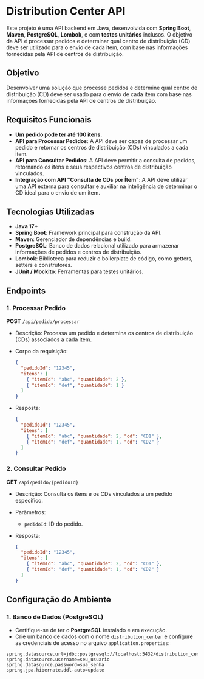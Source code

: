 # Distribution Center API

Este projeto é uma API backend em Java, desenvolvida com **Spring Boot**, **Maven**, **PostgreSQL**, **Lombok**, e com **testes unitários** inclusos. O objetivo da API é processar pedidos e determinar qual centro de distribuição (CD) deve ser utilizado para o envio de cada item, com base nas informações fornecidas pela API de centros de distribuição.

## Objetivo

Desenvolver uma solução que processe pedidos e determine qual centro de distribuição (CD) deve ser usado para o envio de cada item com base nas informações fornecidas pela API de centros de distribuição.

## Requisitos Funcionais

- **Um pedido pode ter até 100 itens.**
- **API para Processar Pedidos**: A API deve ser capaz de processar um pedido e retornar os centros de distribuição (CDs) vinculados a cada item.
- **API para Consultar Pedidos**: A API deve permitir a consulta de pedidos, retornando os itens e seus respectivos centros de distribuição vinculados.
- **Integração com API "Consulta de CDs por Ítem"**: A API deve utilizar uma API externa para consultar e auxiliar na inteligência de determinar o CD ideal para o envio de um item.

## Tecnologias Utilizadas

- **Java 17+**
- **Spring Boot**: Framework principal para construção da API.
- **Maven**: Gerenciador de dependências e build.
- **PostgreSQL**: Banco de dados relacional utilizado para armazenar informações de pedidos e centros de distribuição.
- **Lombok**: Biblioteca para reduzir o boilerplate de código, como getters, setters e construtores.
- **JUnit / Mockito**: Ferramentas para testes unitários.

## Endpoints

### 1. Processar Pedido

**POST** `/api/pedido/processar`

- Descrição: Processa um pedido e determina os centros de distribuição (CDs) associados a cada item.
- Corpo da requisição:
    ```json
    {
      "pedidoId": "12345",
      "itens": [
        { "itemId": "abc", "quantidade": 2 },
        { "itemId": "def", "quantidade": 1 }
      ]
    }
    ```

- Resposta:
    ```json
    {
      "pedidoId": "12345",
      "itens": [
        { "itemId": "abc", "quantidade": 2, "cd": "CD1" },
        { "itemId": "def", "quantidade": 1, "cd": "CD2" }
      ]
    }
    ```

### 2. Consultar Pedido

**GET** `/api/pedido/{pedidoId}`

- Descrição: Consulta os itens e os CDs vinculados a um pedido específico.
- Parâmetros:
    - `pedidoId`: ID do pedido.

- Resposta:
    ```json
    {
      "pedidoId": "12345",
      "itens": [
        { "itemId": "abc", "quantidade": 2, "cd": "CD1" },
        { "itemId": "def", "quantidade": 1, "cd": "CD2" }
      ]
    }
    ```

## Configuração do Ambiente

### 1. Banco de Dados (PostgreSQL)

- Certifique-se de ter o **PostgreSQL** instalado e em execução.
- Crie um banco de dados com o nome `distribution_center` e configure as credenciais de acesso no arquivo `application.properties`:

```properties
spring.datasource.url=jdbc:postgresql://localhost:5432/distribution_center
spring.datasource.username=seu_usuario
spring.datasource.password=sua_senha
spring.jpa.hibernate.ddl-auto=update
